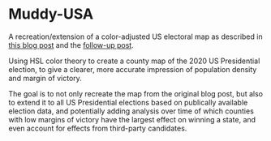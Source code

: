 # Muddy-USA
A recreation/extension of a color-adjusted US electoral map as described in [this blog post](https://stemlounge.com/muddy-america-color-balancing-trumps-election-map-infographic) and the [follow-up post](https://stemlounge.com/muddy-america-color-balancing-trumps-election-map-infographic).

Using HSL color theory to create a county map of the 2020 US Presidential election, to give a clearer, more accurate impression of population density and margin of victory.

The goal is to not only recreate the map from the original blog post, but also to extend it to all US Presidential elections based on publically available election data, and potentially adding analysis over time of which counties with low margins of victory have the largest effect on winning a state, and even account for effects from third-party candidates.
